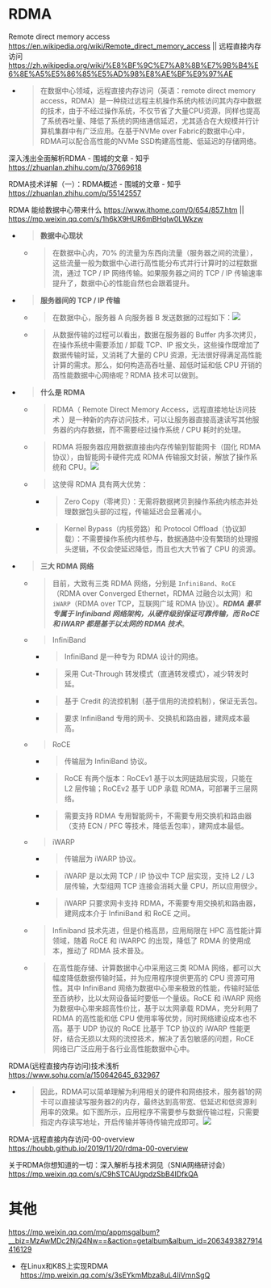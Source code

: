 
# RDMA

Remote direct memory access https://en.wikipedia.org/wiki/Remote_direct_memory_access || 远程直接内存访问 https://zh.wikipedia.org/wiki/%E8%BF%9C%E7%A8%8B%E7%9B%B4%E6%8E%A5%E5%86%85%E5%AD%98%E8%AE%BF%E9%97%AE
- > 在数据中心领域，远程直接内存访问（英语：remote direct memory access，RDMA）是一种绕过远程主机操作系统内核访问其内存中数据的技术，由于不经过操作系统，不仅节省了大量CPU资源，同样也提高了系统吞吐量、降低了系统的网络通信延迟，尤其适合在大规模并行计算机集群中有广泛应用。在基于NVMe over Fabric的数据中心中，RDMA可以配合高性能的NVMe SSD构建高性能、低延迟的存储网络。

深入浅出全面解析RDMA - 围城的文章 - 知乎 https://zhuanlan.zhihu.com/p/37669618

RDMA技术详解（一）：RDMA概述 - 围城的文章 - 知乎 https://zhuanlan.zhihu.com/p/55142557

RDMA 能给数据中心带来什么 https://www.ithome.com/0/654/857.htm || https://mp.weixin.qq.com/s/1h6kX9HUR6mBHqIw0LWkzw
- > **数据中心现状**
  * > 在数据中心内，70% 的流量为东西向流量（服务器之间的流量），这些流量一般为数据中心进行高性能分布式并行计算时的过程数据流，通过 TCP / IP 网络传输。如果服务器之间的 TCP / IP 传输速率提升了，数据中心的性能自然也会跟着提升。
- > **服务器间的 TCP / IP 传输**
  * > 在数据中心，服务器 A 向服务器 B 发送数据的过程如下：![](https://img.ithome.com/newsuploadfiles/2022/11/973c3ef4-9d13-48e3-8fe6-f40284c44da5.png)
  * > 从数据传输的过程可以看出，数据在服务器的 Buffer 内多次拷贝，在操作系统中需要添加 / 卸载 TCP、IP 报文头，这些操作既增加了数据传输时延，又消耗了大量的 CPU 资源，无法很好得满足高性能计算的需求。那么，如何构造高吞吐量、超低时延和低 CPU 开销的高性能数据中心网络呢？RDMA 技术可以做到。
- > **什么是 RDMA**
  * > RDMA（ Remote Direct Memory Access，远程直接地址访问技术 ）是一种新的内存访问技术，可以让服务器直接高速读写其他服务器的内存数据，而不需要经过操作系统 / CPU 耗时的处理。
  * > RDMA 将服务器应用数据直接由内存传输到智能网卡（固化 RDMA 协议），由智能网卡硬件完成 RDMA 传输报文封装，解放了操作系统和 CPU。![](https://img.ithome.com/newsuploadfiles/2022/11/4210deef-a2bd-4bee-8881-be68b30f7d24.png)
  * > 这使得 RDMA 具有两大优势：
    + > Zero Copy（零拷贝）：无需将数据拷贝到操作系统内核态并处理数据包头部的过程，传输延迟会显著减小。
    + > Kernel Bypass（内核旁路）和 Protocol Offload（协议卸载）：不需要操作系统内核参与，数据通路中没有繁琐的处理报头逻辑，不仅会使延迟降低，而且也大大节省了 CPU 的资源。
- > **三大 RDMA 网络**
  * > 目前，大致有三类 RDMA 网络，分别是 `InfiniBand`、`RoCE`（RDMA over Converged Ethernet，RDMA 过融合以太网）和 `iWARP`（RDMA over TCP，互联网广域 RDMA 协议）。***RDMA 最早专属于 Infiniband 网络架构，从硬件级别保证可靠传输，而 RoCE 和 iWARP 都是基于以太网的 RDMA 技术***。
  * > InfiniBand
    + > InfiniBand 是一种专为 RDMA 设计的网络。
    + > 采用 Cut-Through 转发模式（直通转发模式），减少转发时延。
    + > 基于 Credit 的流控机制（基于信用的流控机制），保证无丢包。
    + > 要求 InfiniBand 专用的网卡、交换机和路由器，建网成本最高。
  * > RoCE
    + > 传输层为 InfiniBand 协议。
    + > RoCE 有两个版本：RoCEv1 基于以太网链路层实现，只能在 L2 层传输；RoCEv2 基于 UDP 承载 RDMA，可部署于三层网络。
    + > 需要支持 RDMA 专用智能网卡，不需要专用交换机和路由器（支持 ECN / PFC 等技术，降低丢包率），建网成本最低。
  * > iWARP
    + > 传输层为 iWARP 协议。
    + > iWARP 是以太网 TCP / IP 协议中 TCP 层实现，支持 L2 / L3 层传输，大型组网 TCP 连接会消耗大量 CPU，所以应用很少。
    + > iWARP 只要求网卡支持 RDMA，不需要专用交换机和路由器，建网成本介于 InfiniBand 和 RoCE 之间。
  * > Infiniband 技术先进，但是价格高昂，应用局限在 HPC 高性能计算领域，随着 RoCE 和 iWARPC 的出现，降低了 RDMA 的使用成本，推动了 RDMA 技术普及。
  * > 在高性能存储、计算数据中心中采用这三类 RDMA 网络，都可以大幅度降低数据传输时延，并为应用程序提供更高的 CPU 资源可用性。其中 InfiniBand 网络为数据中心带来极致的性能，传输时延低至百纳秒，比以太网设备延时要低一个量级。RoCE 和 iWARP 网络为数据中心带来超高性价比，基于以太网承载 RDMA，充分利用了 RDMA 的高性能和低 CPU 使用率等优势，同时网络建设成本也不高。基于 UDP 协议的 RoCE 比基于 TCP 协议的 iWARP 性能更好，结合无损以太网的流控技术，解决了丢包敏感的问题，RoCE 网络已广泛应用于各行业高性能数据中心中。

RDMA(远程直接内存访问)技术浅析 https://www.sohu.com/a/150642645_632967
- > 因此，RDMA可以简单理解为利用相关的硬件和网络技术，服务器1的网卡可以直接读写服务器2的内存，最终达到高带宽、低延迟和低资源利用率的效果。如下图所示，应用程序不需要参与数据传输过程，只需要指定内存读写地址，开启传输并等待传输完成即可。![](http://img.mp.itc.cn/upload/20170621/e3ee5e0006754fc594ab69f207c56430.jpg)

RDMA-远程直接内存访问-00-overview https://houbb.github.io/2019/11/20/rdma-00-overview

关于RDMA你想知道的一切：深入解析与技术洞见（SNIA网络研讨会） https://mp.weixin.qq.com/s/C9hSTCAUgpdzSbB4IDfkQA

# 其他

https://mp.weixin.qq.com/mp/appmsgalbum?__biz=MzAwMDc2NjQ4Nw==&action=getalbum&album_id=2063493827914416129
- 在Linux和K8S上实现RDMA https://mp.weixin.qq.com/s/3sEYkmMbza8uL4IiVmnSgQ
